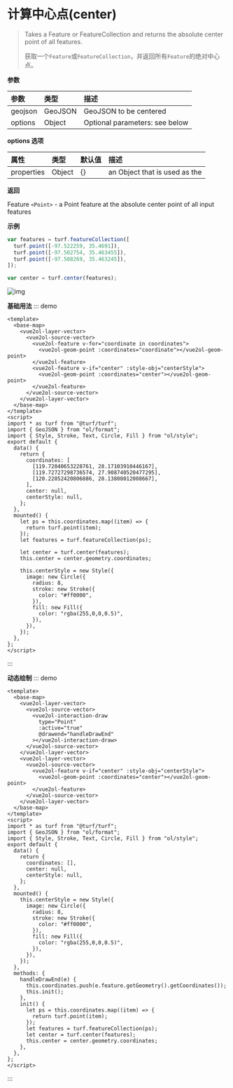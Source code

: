 # 计算中心点(center)

> Takes a Feature or FeatureCollection and returns the absolute center point of all features.
> 
> 获取一个`Feature`或`FeatureCollection`，并返回所有`Feature`的绝对中心点。

**参数**

| 参数    | 类型    | 描述                           |
| :------ | :------ | :----------------------------- |
| geojson | GeoJSON | GeoJSON to be centered         |
| options | Object  | Optional parameters: see below |

**options 选项**

| 属性       | 类型   | 默认值 | 描述                          |
| :--------- | :----- | :----- | :---------------------------- |
| properties | Object | {}     | an Object that is used as the |

**返回**

Feature `<Point>` - a Point feature at the absolute center point of all input features

**示例**

```js
var features = turf.featureCollection([
  turf.point([-97.522259, 35.4691]),
  turf.point([-97.502754, 35.463455]),
  turf.point([-97.508269, 35.463245]),
]);

var center = turf.center(features);
```

![img](https://pzy-images.oss-cn-hangzhou.aliyuncs.com/img/center.57e658f3.webp)

**基础用法**
::: demo

```vue
<template>
  <base-map>
    <vue2ol-layer-vector>
      <vue2ol-source-vector>
        <vue2ol-feature v-for="coordinate in coordinates">
          <vue2ol-geom-point :coordinates="coordinate"></vue2ol-geom-point>
        </vue2ol-feature>
        <vue2ol-feature v-if="center" :style-obj="centerStyle">
          <vue2ol-geom-point :coordinates="center"></vue2ol-geom-point>
        </vue2ol-feature>
      </vue2ol-source-vector>
    </vue2ol-layer-vector>
  </base-map>
</template>
<script>
import * as turf from "@turf/turf";
import { GeoJSON } from "ol/format";
import { Style, Stroke, Text, Circle, Fill } from "ol/style";
export default {
  data() {
    return {
      coordinates: [
        [119.72040653228761, 28.17103910446167],
        [119.72727298736574, 27.908740520477295],
        [120.22852420806886, 28.13808012008667],
      ],
      center: null,
      centerStyle: null,
    };
  },
  mounted() {
    let ps = this.coordinates.map((item) => {
      return turf.point(item);
    });
    let features = turf.featureCollection(ps);

    let center = turf.center(features);
    this.center = center.geometry.coordinates;

    this.centerStyle = new Style({
      image: new Circle({
        radius: 8,
        stroke: new Stroke({
          color: "#ff0000",
        }),
        fill: new Fill({
          color: "rgba(255,0,0,0.5)",
        }),
      }),
    });
  },
};
</script>
```

:::

**动态绘制**
::: demo

```vue
<template>
  <base-map>
    <vue2ol-layer-vector>
      <vue2ol-source-vector>
        <vue2ol-interaction-draw
          type="Point"
          :active="true"
          @drawend="handleDrawEnd"
        ></vue2ol-interaction-draw>
      </vue2ol-source-vector>
    </vue2ol-layer-vector>
    <vue2ol-layer-vector>
      <vue2ol-source-vector>
        <vue2ol-feature v-if="center" :style-obj="centerStyle">
          <vue2ol-geom-point :coordinates="center"></vue2ol-geom-point>
        </vue2ol-feature>
      </vue2ol-source-vector>
    </vue2ol-layer-vector>
  </base-map>
</template>
<script>
import * as turf from "@turf/turf";
import { GeoJSON } from "ol/format";
import { Style, Stroke, Text, Circle, Fill } from "ol/style";
export default {
  data() {
    return {
      coordinates: [],
      center: null,
      centerStyle: null,
    };
  },
  mounted() {
    this.centerStyle = new Style({
      image: new Circle({
        radius: 8,
        stroke: new Stroke({
          color: "#ff0000",
        }),
        fill: new Fill({
          color: "rgba(255,0,0,0.5)",
        }),
      }),
    });
  },
  methods: {
    handleDrawEnd(e) {
      this.coordinates.push(e.feature.getGeometry().getCoordinates());
      this.init();
    },
    init() {
      let ps = this.coordinates.map((item) => {
        return turf.point(item);
      });
      let features = turf.featureCollection(ps);
      let center = turf.center(features);
      this.center = center.geometry.coordinates;
    },
  },
};
</script>
```

:::
